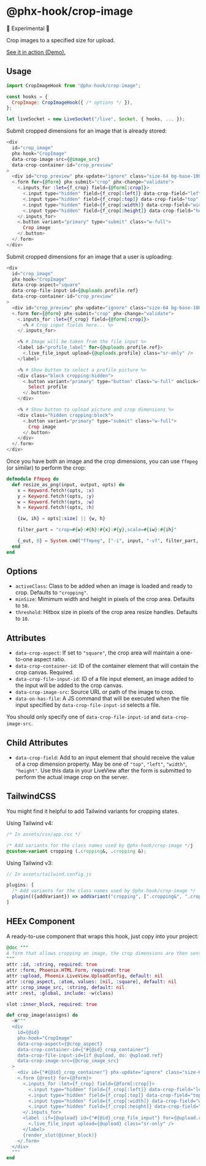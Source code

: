 # @phx-hook/crop-image

🚧 Experimental 🚧

Crop images to a specified size for upload.

[See it in action (Demo).](https://phx-hook.elixir-saas.com/crop-image)

## Usage

```js
import CropImageHook from "@phx-hook/crop-image";

const hooks = {
  CropImage: CropImageHook({ /* options */ }),
};

let liveSocket = new LiveSocket("/live", Socket, { hooks, ... });
```

Submit cropped dimensions for an image that is already stored:

```heex
<div
  id="crop_image"
  phx-hook="CropImage"
  data-crop-image-src={@image_src}
  data-crop-container-id="crop_preview"
>
  <div id="crop_preview" phx-update="ignore" class="size-64 bg-base-100" />
  <.form for={@form} phx-submit="crop" phx-change="validate">
    <.inputs_for :let={f_crop} field={@form[:crop]}>
      <.input type="hidden" field={f_crop[:left]} data-crop-field="left" />
      <.input type="hidden" field={f_crop[:top]} data-crop-field="top" />
      <.input type="hidden" field={f_crop[:width]} data-crop-field="width" />
      <.input type="hidden" field={f_crop[:height]} data-crop-field="height" />
    </.inputs_for>
    <.button variant="primary" type="submit" class="w-full">
      Crop image
    </.button>
  </.form>
</div>
```

Submit cropped dimensions for an image that a user is uploading:

```heex
<div
  id="crop_image"
  phx-hook="CropImage"
  data-crop-aspect="square"
  data-crop-file-input-id={@uploads.profile.ref}
  data-crop-container-id="crop_preview"
>
  <div id="crop_preview" phx-update="ignore" class="size-64 bg-base-100" />
  <.form for={@form} phx-submit="crop" phx-change="validate">
    <.inputs_for :let={f_crop} field={@form[:crop]}>
      <% # Crop input fields here... %>
    </.inputs_for>

    <% # Image will be taken from the file input %>
    <label id="profile_label" for={@uploads.profile.ref}>
      <.live_file_input upload={@uploads.profile} class="sr-only" />
    </label>

    <% # Show button to select a profile picture %>
    <div class="block cropping:hidden">
      <.button variant="primary" type="button" class="w-full" onclick="profile_label.click()">
        Select profile
      </.button>
    </div>

    <% # Show button to upload picture and crop dimensions %>
    <div class="hidden cropping:block">
      <.button variant="primary" type="submit" class="w-full">
        Crop image
      </.button>
    </div>
  </.form>
</div>
```

Once you have both an image and the crop dimensions, you can use `ffmpeg` (or similar) to perform the crop:

```elixir
defmodule Ffmpeg do
  def resize_as_png(input, output, opts) do
    x = Keyword.fetch!(opts, :x)
    y = Keyword.fetch!(opts, :y)
    w = Keyword.fetch!(opts, :w)
    h = Keyword.fetch!(opts, :h)

    {iw, ih} = opts[:size] || {w, h}

    filter_part = "crop=#{w}:#{h}:#{x}:#{y},scale=#{iw}:#{ih}"

    {_out, 0} = System.cmd("ffmpeg", ["-i", input, "-vf", filter_part, output])
  end
end
```

## Options

* `activeClass`: Class to be added when an image is loaded and ready to crop. Defaults to `"cropping"`.
* `minSize`: Mimimum width and height in pixels of the crop area. Defaults to `50`.
* `threshold`: Hitbox size in pixels of the crop area resize handles. Defaults to `10`.

## Attributes

* `data-crop-aspect`: If set to `"square"`, the crop area will maintain a one-to-one aspect ratio.
* `data-crop-container-id`: ID of the container element that will contain the crop canvas. Required.
* `data-crop-file-input-id`: ID of a file input element, an image added to the input will be added to the crop canvas.
* `data-crop-image-src`: Source URL or path of the image to crop.
* `data-on-has-file`: A JS command that will be executed when the file input specified by `data-crop-file-input-id` selects a file.

You should only specify one of `data-crop-file-input-id` and `data-crop-image-src`.

## Child Attributes

* `data-crop-field`: Add to an input element that should receive the value of a crop dimension property. May be one of `"top"`, `"left"`, `"width"`, `"height"`. Use this data in your LiveView after the form is submitted to perform the actual image crop on the server.

## TailwindCSS

You might find it helpful to add Tailwind variants for cropping states.

Using Tailwind v4:

```css
/* In assets/css/app.css */

/* Add variants for the class names used by @phx-hook/crop-image */j
@custom-variant cropping (.cropping&, .cropping &);
```

Using Tailwind v3:

```js
// In assets/tailwind.config.js

plugins: [
  /* Add variants for the class names used by @phx-hook/crop-image */
  plugin(({addVariant}) => addVariant("cropping", [".cropping&", ".cropping &"])),
]
```

## HEEx Component

A ready-to-use component that wraps this hook, just copy into your project:

```ex
@doc """
A form that allows cropping an image, the crop dimensions are then sent on submit.
"""
attr :id, :string, required: true
attr :form, Phoenix.HTML.Form, required: true
attr :upload, Phoenix.LiveView.UploadConfig, default: nil
attr :crop_aspect, :atom, values: [nil, :square], default: nil
attr :crop_image_src, :string, default: nil
attr :rest, :global, include: ~w(class)

slot :inner_block, required: true

def crop_image(assigns) do
  ~H"""
  <div
    id={@id}
    phx-hook="CropImage"
    data-crop-aspect={@crop_aspect}
    data-crop-container-id={"#{@id}_crop_container"}
    data-crop-file-input-id={if @upload, do: @upload.ref}
    data-crop-image-src={@crop_image_src}
  >
    <div id={"#{@id}_crop_container"} phx-update="ignore" class="size-64 bg-base-100" />
    <.form {@rest} for={@form}>
      <.inputs_for :let={f_crop} field={@form[:crop]}>
        <.input type="hidden" field={f_crop[:left]} data-crop-field="left" />
        <.input type="hidden" field={f_crop[:top]} data-crop-field="top" />
        <.input type="hidden" field={f_crop[:width]} data-crop-field="width" />
        <.input type="hidden" field={f_crop[:height]} data-crop-field="height" />
      </.inputs_for>
      <label :if={@upload} id={"#{@id}_crop_file_input"} for={@upload.ref}>
        <.live_file_input upload={@upload} class="sr-only" />
      </label>
      {render_slot(@inner_block)}
    </.form>
  </div>
  """
end
